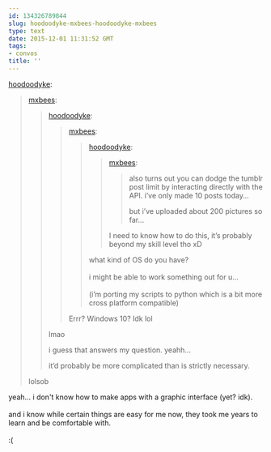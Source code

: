 ```yaml
---
id: 134326789844
slug: hoodoodyke-mxbees-hoodoodyke-mxbees
type: text
date: 2015-12-01 11:31:52 GMT
tags:
- convos
title: ''
---
```

<p><a class="tumblr_blog" href="http://hoodoodyke.tumblr.com/post/134313399199">hoodoodyke</a>:</p>
<blockquote>
<p><a class="tumblr_blog" href="http://mxbees.tumblr.com/post/134286340444">mxbees</a>:</p>
<blockquote>
<p><a class="tumblr_blog" href="http://hoodoodyke.tumblr.com/post/134279345034">hoodoodyke</a>:</p>
<blockquote>
<p><a class="tumblr_blog" href="http://mxbees.tumblr.com/post/134262373904">mxbees</a>:</p>
<blockquote>
<p><a class="tumblr_blog" href="http://hoodoodyke.tumblr.com/post/134250648704">hoodoodyke</a>:</p>
<blockquote>
<p><a class="tumblr_blog" href="http://mxbees.tumblr.com/post/134238238449">mxbees</a>:</p>
<blockquote>
<p>also turns out you can dodge the tumblr post limit by interacting directly with the API. i’ve only made 10 posts today…</p>

<p>but i’ve uploaded about 200 pictures so far…</p>
</blockquote>
<p>I need to know how to do this, it’s probably beyond my skill level tho xD</p>
</blockquote>
<p>what kind of OS do you have? <br><br>i might be able to work something out for u… <br><br>(i’m porting my scripts to python which is a bit more cross platform compatible)</p>
</blockquote>
<p>Errr? Windows 10? Idk lol</p>
</blockquote>
<p>lmao</p>

<p>i guess that answers my question. yeahh…</p>

<p>it’d probably be more complicated than is strictly necessary.</p>
</blockquote>
<p>lolsob</p>
</blockquote>

<p>yeah... i don't know how to make apps with a graphic interface (yet? idk).<br/><br/>and i know while certain things are easy for me now, they took me years to learn and be comfortable with.<br/><br/>:(</p>